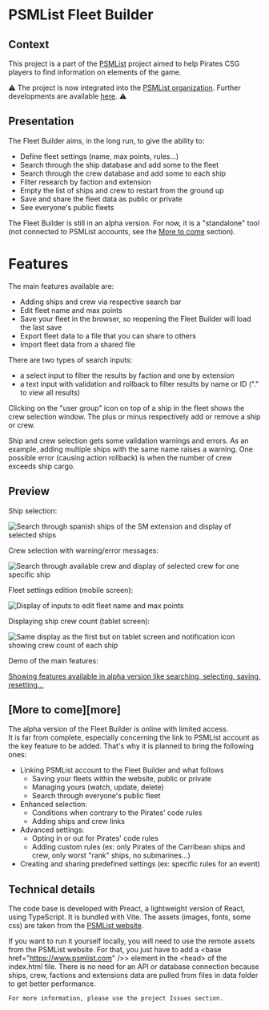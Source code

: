 # PSMList Fleet Builder

## Context

This project is a part of the [PSMList](https://www.psmlist.com/public/) project aimed to help Pirates CSG players to find information on elements of the game.

:warning: The project is now integrated into the [PSMList organization](https://github.com/PSMList). Further developments are available [here](https://github.com/PSMList/PSMList-bot-helper). :warning:

## Presentation

The Fleet Builder aims, in the long run, to give the ability to:
 * Define fleet settings (name, max points, rules...)
 * Search through the ship database and add some to the fleet
 * Search through the crew database and add some to each ship
 * Filter research by faction and extension
 * Empty the list of ships and crew to restart from the ground up
 * Save and share the fleet data as public or private
 * See everyone's public fleets

The Fleet Builder is still in an alpha version.
For now, it is a "standalone" tool (not connected to PSMList accounts, see the [More to come](#more) section).

# Features

The main features available are:
 * Adding ships and crew via respective search bar
 * Edit fleet name and max points
 * Save your fleet in the browser, so reopening the Fleet Builder will load the last save
 * Export fleet data to a file that you can share to others
 * Import fleet data from a shared file

There are two types of search inputs:
 * a select input to filter the results by faction and one by extension
 * a text input with validation and rollback to filter results by name or ID ("." to view all results)

Clicking on the "user group" icon on top of a ship in the fleet shows the crew selection window.
The plus or minus respectively add or remove a ship or crew.

Ship and crew selection gets some validation warnings and errors.
As an example, adding multiple ships with the same name raises a warning.
One possible error (causing action rollback) is when the number of crew exceeds ship cargo.

## Preview

Ship selection:

![Search through spanish ships of the SM extension and display of selected ships](https://cdn.discordapp.com/attachments/848669194508566629/1038095935709925466/image.png)

Crew selection with warning/error messages:

![Search through available crew and display of selected crew for one specific ship](https://cdn.discordapp.com/attachments/848669194508566629/1038100535460507699/image.png)

Fleet settings edition (mobile screen):

![Display of inputs to edit fleet name and max points](https://cdn.discordapp.com/attachments/848669194508566629/1038101854950793296/image.png)

Displaying ship crew count (tablet screen):

![Same display as the first but on tablet screen and notification icon showing crew count of each ship](https://cdn.discordapp.com/attachments/848669194508566629/1038118815881515018/image.png)

Demo of the main features:

[Showing features available in alpha version like searching, selecting, saving, resetting...](https://cdn.discordapp.com/attachments/812021803497029662/1037136213536161863/2022-11-01_23-38-26.mov)

## [More to come][more]

The alpha version of the Fleet Builder is online with limited access.<br />
It is far from complete, especially concerning the link to PSMList account as the key feature to be added. That's why it is planned to bring the following ones:
 * Linking PSMList account to the Fleet Builder and what follows
   * Saving your fleets within the website, public or private
   * Managing yours (watch, update, delete)
   * Search through everyone's public fleet 
 * Enhanced selection:
   * Conditions when contrary to the Pirates' code rules
   * Adding ships and crew links 
 * Advanced settings:
   * Opting in or out for Pirates' code rules
   * Adding custom rules (ex: only Pirates of the Carribean ships and crew, only worst "rank" ships, no submarines...) 
 * Creating and sharing predefined settings (ex: specific rules for an event) 

## Technical details

The code base is developed with Preact, a lightweight version of React, using TypeScript. It is bundled with Vite.
The assets (images, fonts, some css) are taken from the [PSMList website](https://www.psmlist.com/public/).

If you want to run it yourself locally, you will need to use the remote assets from the PSMList website.
For that, you just have to add a &lt;base href="https://www.psmlist.com" />&gt; element in the &lt;head&gt; of the index.html file.
There is no need for an API or database connection because ships, crew, factions and extensions data are pulled from files in data folder to get better performance.

```
For more information, please use the project Issues section.
```